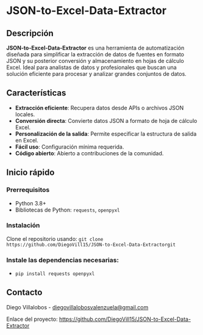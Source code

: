 # JSON-to-Excel-Data-Extractor

## Descripción
**JSON-to-Excel-Data-Extractor** es una herramienta de automatización diseñada para simplificar la extracción de datos de fuentes en formato JSON y su posterior conversión y almacenamiento en hojas de cálculo Excel. Ideal para analistas de datos y profesionales que buscan una solución eficiente para procesar y analizar grandes conjuntos de datos.

## Características
- **Extracción eficiente**: Recupera datos desde APIs o archivos JSON locales.
- **Conversión directa**: Convierte datos JSON a formato de hoja de cálculo Excel.
- **Personalización de la salida**: Permite especificar la estructura de salida en Excel.
- **Fácil uso**: Configuración mínima requerida.
- **Código abierto**: Abierto a contribuciones de la comunidad.

## Inicio rápido
### Prerrequisitos
- Python 3.8+
- Bibliotecas de Python: `requests`, `openpyxl`

### Instalación
Clone el repositorio usando: `git clone https://github.com/DiegoVill15/JSON-to-Excel-Data-Extractorgit`

### Instale las dependencias necesarias:
- `pip install requests openpyxl`

## Contacto
Diego Villalobos - diegovillalobosvalenzuela@gmail.com

Enlace del proyecto: https://github.com/DiegoVill15/JSON-to-Excel-Data-Extractor
